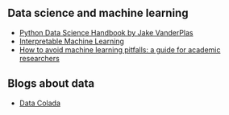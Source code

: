 ## Data science and machine learning
- [Python Data Science Handbook by Jake VanderPlas](https://jakevdp.github.io/PythonDataScienceHandbook/)
- [Interpretable Machine Learning](https://christophm.github.io/interpretable-ml-book/) 
- [How to avoid machine learning pitfalls: a guide for academic researchers](https://arxiv.org/abs/2108.02497?fbclid=IwAR1y-kqKj985K-gC3fORIG0Ju1woWlexajvo47FPwMr9ANXzjwvTVrirvSY)

## Blogs about data
- [Data Colada](https://datacolada.org)
